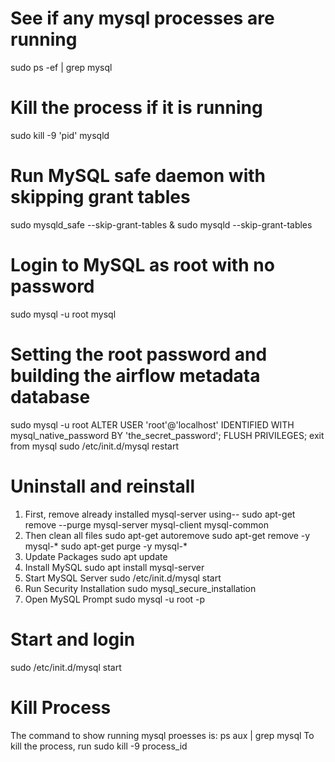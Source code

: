 # See if any mysql processes are running
sudo  ps -ef | grep mysql
# Kill the process if it is running
sudo kill -9 'pid' mysqld
# Run MySQL safe daemon with skipping grant tables
sudo mysqld_safe --skip-grant-tables &
sudo mysqld --skip-grant-tables
# Login to MySQL as root with no password
sudo mysql -u root mysql
# Setting the root password and building the airflow metadata database
sudo mysql -u root
ALTER USER 'root'@'localhost' IDENTIFIED WITH mysql_native_password BY 'the_secret_password';
FLUSH PRIVILEGES;
exit from mysql
sudo /etc/init.d/mysql restart

# Uninstall and reinstall
1. First, remove already installed mysql-server using--
sudo apt-get remove --purge mysql-server mysql-client mysql-common
2. Then clean all files
sudo apt-get autoremove
sudo apt-get remove -y mysql-*
sudo apt-get purge -y mysql-*
3. Update Packages
sudo apt update
4. Install MySQL
sudo apt install mysql-server
5. Start MySQL Server
sudo /etc/init.d/mysql start
6. Run Security Installation
sudo mysql_secure_installation
7. Open MySQL Prompt
sudo mysql -u root -p


# Start and login
sudo /etc/init.d/mysql start

# Kill Process
The command to show running mysql proesses is:
ps aux | grep mysql
To kill the process, run
sudo kill -9 process_id